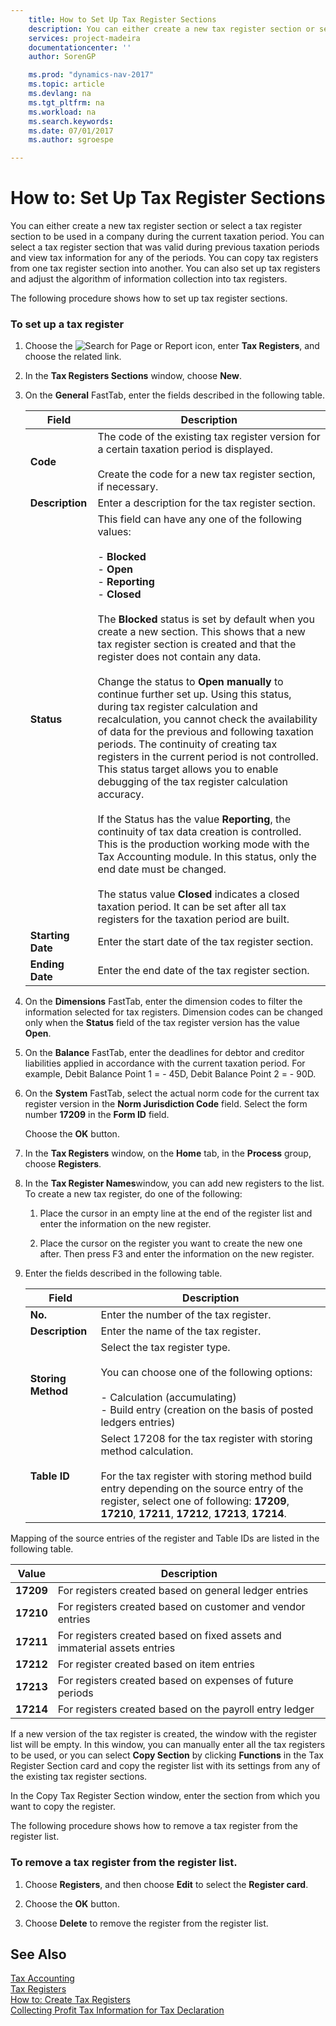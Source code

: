 ```yaml
---
    title: How to Set Up Tax Register Sections 
    description: You can either create a new tax register section or select a tax register section to be used in a company during the current taxation period. You can select a tax register section that was valid during previous taxation periods and view tax information for any of the periods. You can copy tax registers from one tax register section into another. You can also set up tax registers and adjust the algorithm of information collection into tax registers.
    services: project-madeira
    documentationcenter: ''
    author: SorenGP

    ms.prod: "dynamics-nav-2017"
    ms.topic: article
    ms.devlang: na
    ms.tgt_pltfrm: na
    ms.workload: na
    ms.search.keywords:
    ms.date: 07/01/2017
    ms.author: sgroespe

---
```

# How to: Set Up Tax Register Sections
You can either create a new tax register section or select a tax register section to be used in a company during the current taxation period. You can select a tax register section that was valid during previous taxation periods and view tax information for any of the periods. You can copy tax registers from one tax register section into another. You can also set up tax registers and adjust the algorithm of information collection into tax registers.  
  
 The following procedure shows how to set up tax register sections.  
  
### To set up a tax register  
  
1.  Choose the ![Search for Page or Report](media/ui-search/search_small.png "Search for Page or Report icon") icon, enter **Tax Registers**, and choose the related link.  
  
2.  In the **Tax Registers Sections** window, choose **New**.  
  
3.  On the **General** FastTab, enter the fields described in the following table.  
  
    |Field|Description|  
    |-----------|-----------------|  
    |**Code**|The code of the existing tax register version for a certain taxation period is displayed.<br /><br /> Create the code for a new tax register section, if necessary.|  
    |**Description**|Enter a description for the tax register section.|  
    |**Status**|This field can have any one of the following values:<br /><br /> -   **Blocked**<br />-   **Open**<br />-   **Reporting**<br />-   **Closed**<br /><br /> The **Blocked** status is set by default when you create a new section. This shows that a new tax register section is created and that the register does not contain any data.<br /><br /> Change the status to **Open manually** to continue further set up. Using this status, during tax register calculation and recalculation, you cannot check the availability of data for the previous and following taxation periods. The continuity of creating tax registers in the current period is not controlled. This status target allows you to enable debugging of the tax register calculation accuracy.<br /><br /> If the Status has the value **Reporting**, the continuity of tax data creation is controlled. This is the production working mode with the Tax Accounting module. In this status, only the end date must be changed.<br /><br /> The status value **Closed** indicates a closed taxation period. It can be set after all tax registers for the taxation period are built.|  
    |**Starting Date**|Enter the start date of the tax register section.|  
    |**Ending Date**|Enter the end date of the tax register section.|  
  
4.  On the **Dimensions** FastTab, enter the dimension codes to filter the information selected for tax registers. Dimension codes can be changed only when the **Status** field of the tax register version has the value **Open**.  
  
5.  On the **Balance** FastTab, enter the deadlines for debtor and creditor liabilities applied in accordance with the current taxation period. For example, Debit Balance Point 1 = - 45D, Debit Balance Point 2 = - 90D.  
  
6.  On the **System** FastTab, select the actual norm code for the current tax register version in the **Norm Jurisdiction Code** field. Select the form number **17209** in the **Form ID** field.  
  
     Choose the **OK** button.  
  
7.  In the **Tax Registers** window, on the **Home** tab, in the **Process** group, choose **Registers**.  
  
8.  In the **Tax Register Names**window, you can add new registers to the list. To create a new tax register, do one of the following:  
  
    1.  Place the cursor in an empty line at the end of the register list and enter the information on the new register.  
  
    2.  Place the cursor on the register you want to create the new one after. Then press F3 and enter the information on the new register.  
  
9. Enter the fields described in the following table.  
  
    |Field|Description|  
    |-----------|-----------------|  
    |**No.**|Enter the number of the tax register.|  
    |**Description**|Enter the name of the tax register.|  
    |**Storing Method**|Select the tax register type.<br /><br /> You can choose one of the following options:<br /><br /> -   Calculation (accumulating)<br />-   Build entry (creation on the basis of posted ledgers entries)|  
    |**Table ID**|Select 17208 for the tax register with storing method calculation.<br /><br /> For the tax register with storing method build entry depending on the source entry of the register, select one of following: **17209**, **17210**, **17211**, **17212**, **17213**, **17214**.|  
  
 Mapping of the source entries of the register and Table IDs are listed in the following table.  
  
|Value|Description|  
|-----------|-----------------|  
|**17209**|For registers created based on general ledger entries|  
|**17210**|For registers created based on customer and vendor entries|  
|**17211**|For registers created based on fixed assets and immaterial assets entries|  
|**17212**|For register created based on item entries|  
|**17213**|For registers created based on expenses of future periods|  
|**17214**|For registers created based on the payroll entry ledger|  
  
 If a new version of the tax register is created, the window with the register list will be empty. In this window, you can manually enter all the tax registers to be used, or you can select **Copy Section** by clicking **Functions** in the Tax Register Section card and copy the register list with its settings from any of the existing tax register sections.  
  
 In the Copy Tax Register Section window, enter the section from which you want to copy the register.  
  
 The following procedure shows how to remove a tax register from the register list.  
  
### To remove a tax register from the register list.  
  
1.  Choose **Registers**, and then choose **Edit** to select the **Register card**.  
  
2.  Choose the **OK** button.  
  
3.  Choose **Delete** to remove the register from the register list.  
  
## See Also  
 [Tax Accounting](tax-accounting.md)   
 [Tax Registers](tax-registers.md)   
 [How to: Create Tax Registers](how-to-create-tax-registers.md)   
 [Collecting Profit Tax Information for Tax Declaration](collecting-profit-tax-information-for-tax-declaration.md)